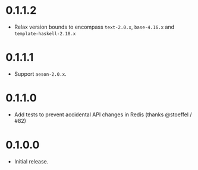 # 0.1.1.2

- Relax version bounds to encompass `text-2.0.x`, `base-4.16.x` and `template-haskell-2.18.x`

# 0.1.1.1

- Support `aeson-2.0.x`.

# 0.1.1.0

- Add tests to prevent accidental API changes in Redis (thanks @stoeffel / #82)

# 0.1.0.0

- Initial release.
